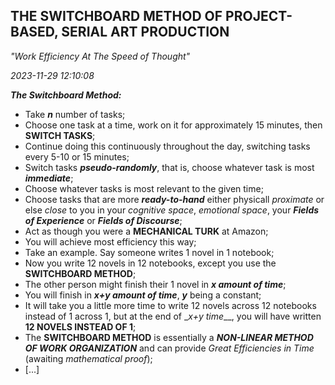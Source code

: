 ## THE SWITCHBOARD METHOD OF PROJECT-BASED, SERIAL ART PRODUCTION

*"Work Efficiency At The Speed of Thought"*

*2023-11-29 12:10:08*

__*The Switchboard Method:*__
* Take __*n*__ number of tasks;
* Choose one task at a time, work on it for approximately 15 minutes, then __SWITCH TASKS__;
* Continue doing this continuously throughout the day, switching tasks every 5-10 or 15 minutes;
* Switch tasks __*pseudo-randomly*__, that is, choose whatever task is most __*immediate*__;
* Choose whatever tasks is most relevant to the given time;
* Choose tasks that are more __*ready-to-hand*__ either physicall *proximate* or else *close* to you in your *cognitive space*, *emotional space*, your __*Fields of Experience*__ or __*Fields of Discourse*__;
* Act as though you were a __MECHANICAL TURK__ at Amazon;
* You will achieve most efficiency this way;
* Take an example. Say someone writes 1 novel in 1 notebook;
* Now you write 12 novels in 12 notebooks, except you use the __SWITCHBOARD METHOD__;
* The other person might finish their 1 novel in __*x amount of time*__;
* You will finish in __*x+y amount of time*__, __*y*__ being a constant;
* It will take you a little more time to write 12 novels across 12 notebooks instead of 1 across 1, but at the end of _*x+y time*__, you will have written __12 NOVELS INSTEAD OF 1__;
* The __SWITCHBOARD METHOD__ is essentially a __*NON-LINEAR METHOD OF WORK ORGANIZATION*__ and can provide *Great Efficiencies in Time* (awaiting *mathematical proof*);
* [...]
